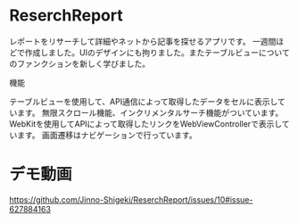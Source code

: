 # ReserchReport
レポートをリサーチして詳細やネットから記事を探せるアプリです。
一週間ほどで作成しました。UIのデザインにも拘りました。またテーブルビューについてのファンクションを新しく学びました。

機能

テーブルビューを使用して、API通信によって取得したデータをセルに表示しています。
無限スクロール機能、インクリメンタルサーチ機能がついています。
WebKitを使用してAPIによって取得したリンクをWebViewControllerで表示しています。
画面遷移はナビゲーションで行っています。

# デモ動画

https://github.com/Jinno-Shigeki/ReserchReport/issues/10#issue-627884163
